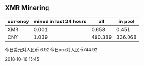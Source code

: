 ## XMR Minering

|currency|mined in last 24 hours|all|in pool|
|---|---|---|---|
|XMR|0.001|0.658|0.451|
|CNY|1.039|490.389|336.068|

今日美元对人民币 6.92	今日xmr对人民币744.92


2018-10-16 15:45